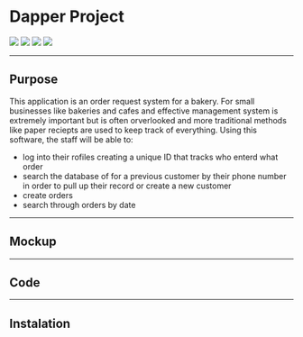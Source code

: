 # Dapper Project
![](https://img.shields.io/badge/license-mit-brightgreen?style=plastic)  ![](https://img.shields.io/badge/Program-MySQL-blue?style=plastic)  ![](https://img.shields.io/badge/Program-Node.js-blue?style=plastic)  ![](https://img.shields.io/badge/dependency-handlebars-red?style=plastic)

---
## Purpose

This application is an order request system for a bakery. For small businesses like bakeries and cafes and effective management system is extremely important but is often orverlooked and more traditional methods like paper reciepts are used to keep track of everything. Using this software, the staff will be able to:

* log into their rofiles creating a unique ID that tracks who enterd what order
* search the database of for a previous customer by their phone number in order to pull up their record or create a new customer
* create orders
* search through orders by date
---
## Mockup

---
## Code

---
## Instalation
